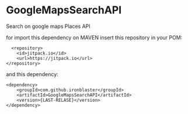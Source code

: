 # GoogleMapsSearchAPI
Search on google maps Places API


for import this dependency on MAVEN
insert this repository in your POM:

```
  <repository>
    <id>jitpack.io</id>
    <url>https://jitpack.io</url>
</repository>
```

and this dependency:
```
<dependency>
    <groupId>com.github.ironblaster</groupId>
    <artifactId>GoogleMapsSearchAPI</artifactId>
    <version>{LAST-RELASE}</version>
</dependency>
```


